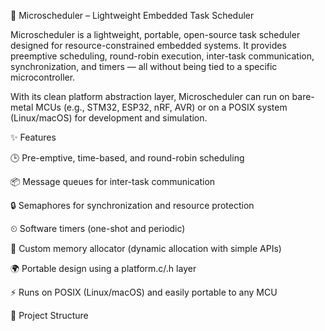 📌 Microscheduler – Lightweight Embedded Task Scheduler

Microscheduler is a lightweight, portable, open-source task scheduler designed for resource-constrained embedded systems.
It provides preemptive scheduling, round-robin execution, inter-task communication, synchronization, and timers — all without being tied to a specific microcontroller.

With its clean platform abstraction layer, Microscheduler can run on bare-metal MCUs (e.g., STM32, ESP32, nRF, AVR) or on a POSIX system (Linux/macOS) for development and simulation.

✨ Features

🕒 Pre-emptive, time-based, and round-robin scheduling

📦 Message queues for inter-task communication

🔒 Semaphores for synchronization and resource protection

⏲ Software timers (one-shot and periodic)

🧩 Custom memory allocator (dynamic allocation with simple APIs)

🌍 Portable design using a platform.c/.h layer

⚡ Runs on POSIX (Linux/macOS) and easily portable to any MCU

📂 Project Structure
